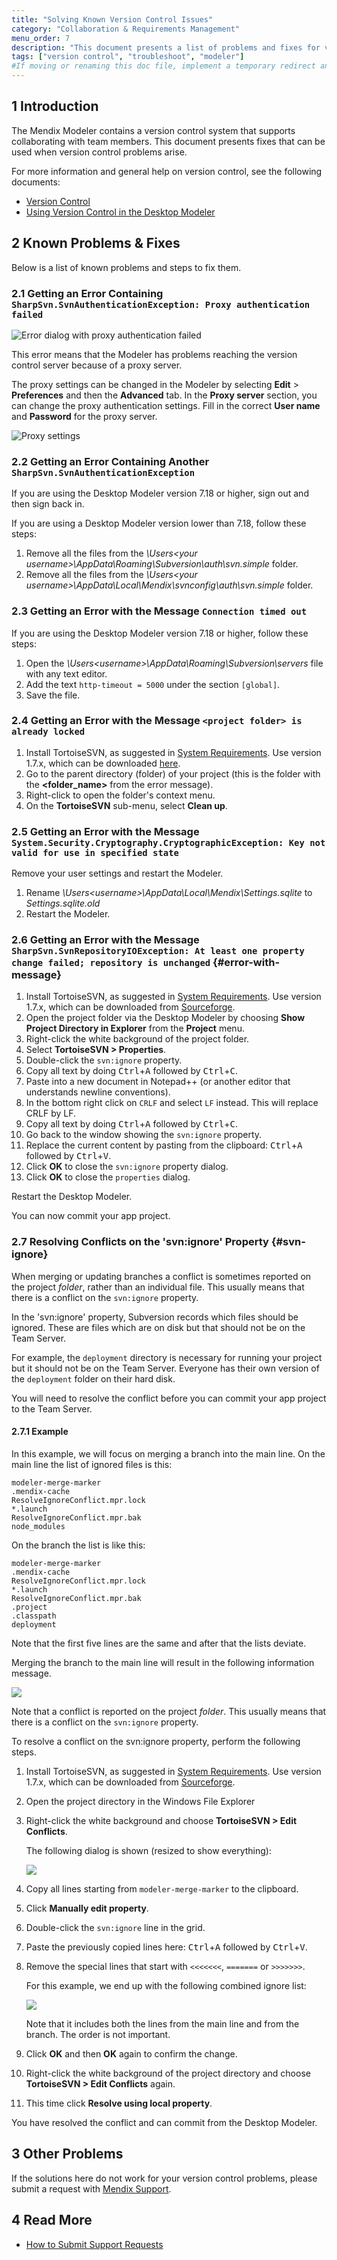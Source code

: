 ```yaml
---
title: "Solving Known Version Control Issues"
category: "Collaboration & Requirements Management"
menu_order: 7
description: "This document presents a list of problems and fixes for version control issues."
tags: ["version control", "troubleshoot", "modeler"]
#If moving or renaming this doc file, implement a temporary redirect and let the respective team know they should update the URL in the product. See Mapping to Products for more details.
---
```


## 1 Introduction

The Mendix Modeler contains a version control system that supports collaborating with team members. This document presents fixes that can be used when version control problems arise.

For more information and general help on version control, see the following documents:

* [Version Control](/refguide7/version-control)
* [Using Version Control in the Desktop Modeler](/refguide7/using-version-control-in-the-dm)

## 2 Known Problems & Fixes

Below is a list of known problems and steps to fix them.

### 2.1 Getting an Error Containing `SharpSvn.SvnAuthenticationException: Proxy authentication failed`

![Error dialog with proxy authentication failed](attachments/troubleshoot-version-control/oopsproxy.png)

This error means that the Modeler has problems reaching the version control server because of a proxy server.

The proxy settings can be changed in the Modeler by selecting **Edit** > **Preferences** and then the **Advanced** tab. In the **Proxy server** section, you can change the proxy authentication settings. Fill in the correct **User name** and **Password** for the proxy server.

![Proxy settings](attachments/troubleshoot-version-control/proxysettings.png)

### 2.2 Getting an Error Containing Another `SharpSvn.SvnAuthenticationException`

If you are using the Desktop Modeler version 7.18 or higher, sign out and then sign back in.

If you are using a Desktop Modeler version lower than 7.18, follow these steps:

1. Remove all the files from the *\Users\<your username>\AppData\Roaming\Subversion\auth\svn.simple* folder.
2. Remove all the files from the *\Users\<your username>\AppData\Local\Mendix\svnconfig\auth\svn.simple* folder.

### 2.3 Getting an Error with the Message `Connection timed out`

If you are using the Desktop Modeler version 7.18 or higher, follow these steps:

1. Open the *\Users\<username>\AppData\Roaming\Subversion\servers* file with any text editor.
2. Add the text `http-timeout = 5000` under the section `[global]`.
3. Save the file.

### 2.4 Getting an Error with the Message `<project folder> is already locked`

1. Install TortoiseSVN, as suggested in [System Requirements](/refguide7/system-requirements). Use version 1.7.x, which can be downloaded [here](https://sourceforge.net/projects/tortoisesvn/files/1.7.15/).
2. Go to the parent directory (folder) of your project (this is the folder with the **<folder_name>** from the error message).
3. Right-click to open the folder's context menu.
4. On the **TortoiseSVN** sub-menu, select **Clean up**.

### 2.5 Getting an Error with the Message `System.Security.Cryptography.CryptographicException: Key not valid for use in specified state`

Remove your user settings and restart the Modeler.

1. Rename *\Users\<username>\AppData\Local\Mendix\Settings.sqlite* to *Settings.sqlite.old* 
2. Restart the Modeler.

### 2.6 Getting an Error with the Message `SharpSvn.SvnRepositoryIOException: At least one property change failed; repository is unchanged` {#error-with-message}

1. Install TortoiseSVN, as suggested in [System Requirements](/refguide7/system-requirements). Use version 1.7.x, which can be downloaded from [Sourceforge](https://sourceforge.net/projects/tortoisesvn/files/1.7.15/).
2. Open the project folder via the Desktop Modeler by choosing **Show Project Directory in Explorer** from the **Project** menu.
3. Right-click the white background of the project folder.
4. Select **TortoiseSVN > Properties**.
5. Double-click the `svn:ignore` property.
6. Copy all text by doing <kbd>Ctrl</kbd>+<kbd>A</kbd> followed by <kbd>Ctrl</kbd>+<kbd>C</kbd>.
7. Paste into a new document in Notepad++ (or another editor that understands newline conventions).
8. In the bottom right click on `CRLF` and select `LF` instead. This will replace CRLF by LF.
9. Copy all text by doing <kbd>Ctrl</kbd>+<kbd>A</kbd> followed by <kbd>Ctrl</kbd>+<kbd>C</kbd>.
10. Go back to the window showing the `svn:ignore` property.
11. Replace the current content by pasting from the clipboard: <kbd>Ctrl</kbd>+<kbd>A</kbd> followed by <kbd>Ctrl</kbd>+<kbd>V</kbd>.
12. Click **OK** to close the `svn:ignore` property dialog.
13. Click **OK** to close the `properties` dialog.

Restart the Desktop Modeler.

You can now commit your app project.

### 2.7 Resolving Conflicts on the 'svn:ignore' Property {#svn-ignore}

When merging or updating branches a conflict is sometimes reported on the project *folder*, rather than an individual file. This usually means that there is a conflict on the `svn:ignore` property.

In the 'svn:ignore' property, Subversion records which files should be ignored. These are files which are on disk but that should not be on the Team Server.

For example, the `deployment` directory is necessary for running your project but it should not be on the Team Server. Everyone has their own version of the `deployment` folder on their hard disk.

You will need to resolve the conflict before you can commit your app project to the Team Server.

#### 2.7.1 Example

In this example, we will focus on merging a branch into the main line. On the main line the list of ignored files is this:

```
modeler-merge-marker
.mendix-cache
ResolveIgnoreConflict.mpr.lock
*.launch
ResolveIgnoreConflict.mpr.bak
node_modules
```

On the branch the list is like this:

```
modeler-merge-marker
.mendix-cache
ResolveIgnoreConflict.mpr.lock
*.launch
ResolveIgnoreConflict.mpr.bak
.project
.classpath
deployment
```

Note that the first five lines are the same and after that the lists deviate.

Merging the branch to the main line will result in the following information message.

![](attachments/troubleshoot-version-control/mergesuccessfuldialog.png)

Note that a conflict is reported on the project *folder*. This usually means that there is a conflict on the `svn:ignore` property.

To resolve a conflict on the svn:ignore property, perform the following steps.

1. Install TortoiseSVN, as suggested in [System Requirements](/refguide7/system-requirements). Use version 1.7.x, which can be downloaded from [Sourceforge](https://sourceforge.net/projects/tortoisesvn/files/1.7.15/).
2. Open the project directory in the Windows File Explorer
3. Right-click the white background and choose **TortoiseSVN > Edit Conflicts**.

    The following dialog is shown (resized to show everything):

    ![](attachments/troubleshoot-version-control/editconflictsdialog.png)

4. Copy all lines starting from `modeler-merge-marker` to the clipboard. 
5. Click **Manually edit property**.
6. Double-click the `svn:ignore` line in the grid.
7. Paste the previously copied lines here: <kbd>Ctrl</kbd>+<kbd>A</kbd> followed by <kbd>Ctrl</kbd>+<kbd>V</kbd>.
8. Remove the special lines that start with `<<<<<<<`, `=======` or `>>>>>>>`.

    For this example, we end up with the following combined ignore list:

    ![](attachments/troubleshoot-version-control/combinedignorelist.png)

    Note that it includes both the lines from the main line and from the branch. The order is not important.

9. Click **OK** and then **OK** again to confirm the change.
10. Right-click the white background of the project directory and choose **TortoiseSVN > Edit Conflicts** again.
11. This time click **Resolve using local property**.

You have resolved the conflict and can commit from the Desktop Modeler.

## 3 Other Problems

If the solutions here do not work for your version control problems, please submit a request with [Mendix Support](https://support.mendix.com/).

## 4 Read More

* [How to Submit Support Requests](/developerportal/support/submit-support-request)
